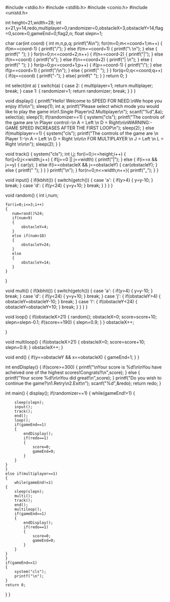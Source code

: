 #include <stdio.h>
#include <stdlib.h>
#include <conio.h>
#include <unistd.h>

int height=21,width=28;
int x=21,y=14,redo,multiplayer=0,randomizer=0,obstacleX=3,obstacleY=14,flag=0,score=0,gameEnd=0,flag2,n;
float slepn=1;

char car(int coord)
{
    int m,n,p,q;
    printf("A\n");
    for(m=0;m<=coord+1;m++)
    {
        if(m==coord-1)
        {
            printf("/");
        }
        else if(m==coord+1)
        {
            printf("\\ \n");
        }
        else
        {
            printf(" ");
        }
    }
    for(n=0;n<=coord+2;n++)
    {
        if(n==coord-2)
        {
            printf("|");
        }
        else if(n==coord)
        {
            printf("o");
        }
        else if(n==coord+2)
        {
            printf("| \n");
        }
        else
        {
            printf(" ");
        }
        }
    for(p=0;p<=coord+1;p++)
    {
        if(p==coord-1)
        {
            printf("\\");
            }
        else if(p==coord+1)
        {
            printf("/\n");
        }
        else
        {
            printf(" ");
        }
        }
    for(q=0;q<=coord;q++)
    {
        if(q==coord)
        {
        printf("-");
        }
        else{
            printf(" ");
        }
    }
    return 0;
}

int select(int a)
{
        switch(a)
        {
            case 2:
            {
                multiplayer=1;
                return multiplayer;
                break;
            }
            case 1:
            {
                randomizer=1;
                return randomizer;
                break;
            }
        }
}

void display()
{
    printf("Hello! Welcome to SPEED FOR NEED.\nWe hope you enjoy it!\n\n");
    sleep(1);
    int a;
    printf("Please select which mode you would like to play the game in\n1.Single Player\n2.Multiplayer\n");
    scanf("%d",&a);
    select(a);
    sleep(1);
    if(randomizer==1)
    {
        system("cls");
        printf("The controls of the game are \n Player control:-\n A = Left \n D = Right\n\nWARNING:- GAME SPEED INCREASES AFTER THE FIRST LOOP\n");
        sleep(2);
    }
    else if(multiplayer==1)
    {
        system("cls");
        printf("The controls of the game are \n Player 1:-\n A = Left \n D = Right  \n\n\n FOR MULTIPLAYER \n J = Left  \n L = Right \n\n\n");
        sleep(2);
    }
}

void track()
{
    system("cls");
    int i,j;
    for(i=0;i<=height;i++)
    {
        for(j=0;j<=width;j++)
        {
            if(j==0 || j==width)
            {
                printf("|");
            }
            else
            {
                if(i==x && j==y)
                {
                    car(y);
                }
                else if(i==obstacleX && j==obstacleY)
                {
                    car(obstacleY);
                }
                else
                {
                    printf(" ");
                }
            }
        }
        printf("\n");
    }
    for(n=0;n<=width;n++){
        printf("_");
    }
}

void input()
{
    if(kbhit())
    {
        switch(getch())
        {
            case 'a':
            {
                if(y>4)
                {
                    y=y-10;
                }
                break;
            }
            case 'd':
            {
                if(y<24)
                {
                    y=y+10;
                }
                break;
            }
        }
    }
}

void random()
{
    int i,num;

    for(i=0;i<=3;i++)
    {
       num=rand()%24;
       if(num<9)
       {
           obstacleY=4;
       }
       else if(num>18)
       {
           obstacleY=24;
       }
       else
       {
           obstacleY=14;
       }
    }
}

void multi()
{
    if(kbhit())
    {
        switch(getch())
        {
            case 'a':
            {
                if(y>4)
                {
                    y=y-10;
                }
                break;
            }
            case 'd':
            {
                if(y<24)
                {
                    y=y+10;
                }
                break;
            }
            case 'j':
            {
                if(obstacleY>4)
                {
                    obstacleY=obstacleY-10;
                }
                break;
            }
            case 'l':
            {
                if(obstacleY<24)
                {
                    obstacleY=obstacleY+10;
                }
                break;
            }
        }
    }
}

void loop()
{
    if(obstacleX>21)
    {
        random();
        obstacleX=0;
        score=score+10;
        slepn=slepn-0.1;
        if(score==190)
    {
        slepn=0.9;
    }
    }
    obstacleX++;

}

void multiloop()
{
    if(obstacleX>21)
    {
        obstacleX=0;
        score=score+10;
        slepn=0.9;
    }
    obstacleX++;
}

void end()
{
    if(y==obstacleY && x==obstacleX)
    {
        gameEnd=1;
    }
}

int endDisplay()
{
    if(score>=300)
    {
        printf("\nYour score is %d!\n\nYou have acheived one of the highest scores!Congrats!!\n",score);
    }
    else
    {
        printf("Your score %d!\n\nYou did great!\n",score);
    }
    printf("Do you wish to continue the game?\n1.Retry\n2.Exit\n");
    scanf("%d",&redo);
    return redo;
}

int main()
{
    display();
    if(randomizer==1)
    {
        while(gameEnd!=1)
    {

        sleep(slepn);
        input();
        track();
        end();
        loop();
        if(gameEnd==1)
        {
            endDisplay();
            if(redo==1)
            {
                score=0;
                gameEnd=0;
            }
        }
    }
    }
    else if(multiplayer==1)
    {
        while(gameEnd!=1)
    {
        sleep(slepn);
        multi();
        track();
        end();
        multiloop();
        if(gameEnd==1)
        {
            endDisplay();
            if(redo==1)
            {
                score=0;
                gameEnd=0;
            }
        }
    }
    }
    if(gameEnd==1)
    {
        system("cls");
        printf("\n");
    }
    return 0;
}
}
